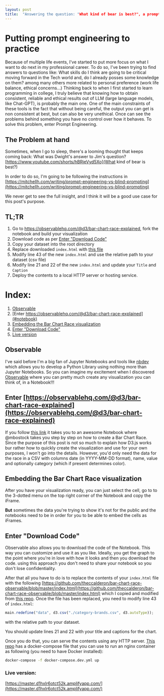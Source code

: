 ```yaml
---
layout: post
title:  "Answering the question: "What kind of bear is best?", a prompt engineering exercise. "
---
```


# Putting prompt engineering to practice

Because of multiple life events, I've started to put more focus on what I want to do next in my professional career. To do so, I've been trying to find answers to questions like: What skills do I think are going to be critical moving forward in the Tech world and, do I already posses some knowledge on them? among many others more related to personal preference (work life balance, ethical concerns...)
Thinking back to when I first started to learn programming in college, I truly believe that knowing how to obtain consistent, reliable and ethical results out of LLM (large language models, like Chat-GPT), is probably the main one. One of the main constraints of these tools is the fact that without being careful, the output you can get is non consistent at best, but can also be very unethical. Once can see the problems behind something you have no control over how it behaves. To solve this problem, enter Prompt Engineering.

## The Problem at hand
Sometimes, when I go to sleep, there's a looming thought that keeps coming back:
What was Dwight's answer to Jim's question?
[https://www.youtube.com/shorts/hBRjeVyd5Xo](What kind of bear is best?)

In order to do so, I'm going to be following the instructions in [https://mitchellh.com/writing/prompt-engineering-vs-blind-prompting](https://mitchellh.com/writing/prompt-engineering-vs-blind-prompting)

We never get to see the full insight, and I think it will be a good use case for this post's purpose.

## TL;TR
1. Go to https://observablehq.com/@d3/bar-chart-race-explained, fork the notebook and build your visualization
2. Download code as per [Enter "Download Code"](#download)
3. Copy your dataset into the root directory
4. Replace downloaded `index.html` with [this file](https://github.com/theccalderon/bar-chart-race-observable/blob/master/index.html)
5. Modify line 43 of the new `index.html` and use the relative path to your dataset (csv file)
6. Modify line 21 and 22 of the new `index.html` and update your `Title` and `Caption`
7. Deploy the contents to a local HTTP server or hosting service.

# Index:
1. [Observable](#observable)
2. [Enter https://observablehq.com/@d3/bar-chart-race-explained](#notebook)
3. [Embedding the Bar Chart Race visualization](#embedding)
4. [Enter "Download Code"](#download)
5. [Live version](#live)


## Observable<a name="observable"></a>

I've said before I'm a big fan of Jupyter Notebooks and tools like [nbdev](https://github.com/fastai/nbdev) which allows you to develop a Python Library using nothing more than Jupyter Notebooks. So you can imagine my excitement when I discovered [Observable](https://observablehq.com/) where you can pretty much create any visualization you can think of, in a Notebook!!!

## Enter [https://observablehq.com/@d3/bar-chart-race-explained](https://observablehq.com/@d3/bar-chart-race-explained)<a name="notebook"></a>

If you follow [this link](https://observablehq.com/@d3/bar-chart-race-explained) it takes you to an awesome Notebook where @mbostock takes you step by step on how to create a Bar Chart Race.
Since the purpose of this post is not so much to explain how D3.js works bur rather how to quickly create the visualization and use for your own purposes, I won't go into the details. However, you'd only need the data for the race in a CSV with columns date (in YYYY-MM-DD format), name, value and optionally category (which if present determines color).

## Embedding the Bar Chart Race visualization<a name="embedding"></a>

After you have your visualization ready, you can just select the cell, go to to the 3-dotted menu on the top right corner of the Notebook and copy the iFrame.

**But** sometimes the data you're trying to show it's not for the public and the notebooks need to be in order for you to be able to embed the cells as iFrames.

## Enter "Download Code"<a name="download"></a>

Observable also allows you to download the code of the Notebook. This way you can customize and use it as you like. Ideally, you get the graph to the point where you're in love with how it looks and then you download the code. using this approach you don't need to share your notebook so you don't lose confidentiality.

After that all you have to do is to replace the contents of your `index.html` file with the following [https://github.com/theccalderon/bar-chart-race-observable/blob/master/index.html](https://github.com/theccalderon/bar-chart-race-observable/blob/master/index.html) which I copied and modified from [this repo](https://github.com/observablehq/examples/tree/main/standalone).
Once the file has been replaced, you need to modify line 43 of `index.html`:
```js
main.redefine("data", d3.csv("./category-brands.csv", d3.autoType));
```
with the relative path to your dataset.

You should update lines 21 and 22 with your title and captions for the chart.

Once you do that, you can serve the contents using any HTTP server. [This repo](https://github.com/theccalderon/bar-chart-race-observable) has a docker-compose file that you can use to run an nginx container as following (you need to have Docker installed):
```bash
docker-compose -f docker-compose.dev.yml up
```

### Live version: <a name="live"></a>
[https://master.d1hxlr6otct52k.amplifyapp.com/](https://master.d1hxlr6otct52k.amplifyapp.com/)